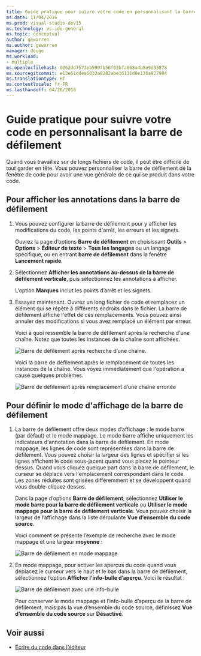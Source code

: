 ```yaml
---
title: Guide pratique pour suivre votre code en personnalisant la barre de défilement
ms.date: 11/04/2016
ms.prod: visual-studio-dev15
ms.technology: vs-ide-general
ms.topic: conceptual
author: gewarren
ms.author: gewarren
manager: douge
ms.workload:
- multiple
ms.openlocfilehash: 0262dd7573eb990fb56f03bfa668a4b8e9d95878
ms.sourcegitcommit: e13e61ddea6032a8282abe16131d9e136a927984
ms.translationtype: HT
ms.contentlocale: fr-FR
ms.lasthandoff: 04/26/2018
---
```

# <a name="how-to-track-your-code-by-customizing-the-scrollbar"></a>Guide pratique pour suivre votre code en personnalisant la barre de défilement

Quand vous travaillez sur de longs fichiers de code, il peut être difficile de tout garder en tête. Vous pouvez personnaliser la barre de défilement de la fenêtre de code pour avoir une vue générale de ce qui se produit dans votre code.

## <a name="to-show-annotations-on-the-scroll-bar"></a>Pour afficher les annotations dans la barre de défilement

1. Vous pouvez configurer la barre de défilement pour y afficher les modifications du code, les points d'arrêt, les erreurs et les signets.

    Ouvrez la page d’options **Barre de défilement** en choisissant **Outils** > **Options** > **Éditeur de texte** > **Tous les langages** ou un langage spécifique, ou en entrant **barre de défilement** dans la fenêtre **Lancement rapide**.

2. Sélectionnez **Afficher les annotations au-dessus de la barre de défilement verticale**, puis sélectionnez les annotations à afficher.

    L’option **Marques** inclut les points d’arrêt et les signets.

3. Essayez maintenant. Ouvrez un long fichier de code et remplacez un élément qui se répète à différents endroits dans le fichier. La barre de défilement affiche l'effet de ces remplacements. Vous pouvez ainsi annuler des modifications si vous avez remplacé un élément par erreur.

    Voici à quoi ressemble la barre de défilement après la recherche d'une chaîne. Notez que toutes les instances de la chaîne sont affichées.

    ![Barre de défilement après recherche d’une chaîne.](../ide/media/enhancedscrollbarsearch.png "EnhancedScrollbarSearch")

    Voici la barre de défilement après le remplacement de toutes les instances de la chaîne. Vous voyez immédiatement que l'opération a causé quelques problèmes.

    ![Barre de défilement après remplacement d’une chaîne erronée](../ide/media/enhancedscrollbarreplace.png "EnhancedScrollbarReplace")

## <a name="to-set-the-display-mode-for-the-scroll-bar"></a>Pour définir le mode d'affichage de la barre de défilement

1. La barre de défilement offre deux modes d’affichage : le mode barre (par défaut) et le mode mappage. Le mode barre affiche uniquement les indicateurs d'annotation dans la barre de défilement. En mode mappage, les lignes de code sont représentées dans la barre de défilement. Vous pouvez choisir la largeur des lignes et spécifier si les lignes affichent le code sous-jacent quand vous placez le pointeur dessus. Quand vous cliquez quelque part dans la barre de défilement, le curseur se déplace vers l'emplacement correspondant dans le code. Les zones réduites sont grisées différemment et se développent quand vous double-cliquez dessus.

    Dans la page d’options **Barre de défilement**, sélectionnez **Utiliser le mode barre pour la barre de défilement verticale** ou **Utiliser le mode mappage pour la barre de défilement verticale**. Vous pouvez choisir la largeur de l’affichage dans la liste déroulante **Vue d’ensemble du code source**.

    Voici comment se présente l’exemple de recherche avec le mode mappage et une largeur **moyenne** :

    ![Barre de défilement en mode mappage](../ide/media/enhancedscrollbar.png "EnhancedScrollbar")

2. En mode mappage, pour activer les aperçus du code quand vous déplacez le curseur vers le haut et le bas dans la barre de défilement, sélectionnez l’option **Afficher l’info-bulle d’aperçu**. Voici le résultat :

    ![Barre de défilement avec une info-bulle](../ide/media/enhancedscrollbarsearchtooltip.png "EnhancedScrollbarSearchTooltip")

    Pour conserver le mode mappage et l’info-bulle d’aperçu de la barre de défilement, mais pas la vue d’ensemble du code source, définissez **Vue d’ensemble du code source** sur **Désactivé**.

## <a name="see-also"></a>Voir aussi

- [Écrire du code dans l’éditeur](../ide/writing-code-in-the-code-and-text-editor.md)